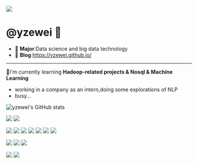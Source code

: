 
![](http://yzewei.cn:4000/get/@yzewei.readme)

<!-- - 👋 Hi, I’m @yzewei
这里目前存放一些代码托管，一些技术整理与学习笔记存档在我的博客
- 个人博客:https://yzewei.github.io/
- 开发者 -->

# @yzewei 👋
- 🏫 **Major**:Data science and big data technology
- 📜 **Blog**:https://yzewei.github.io/
---
🔬I'm currently learning **Hadoop-related projects & Nosql & Machine Learning**
- working in a company as an intern,doing some explorations of NLP
- busy...



![yzewei's GitHub stats](https://github-readme-stats.vercel.app/api?username=yzewei&theme=default&show_icons=true)


![](https://img.shields.io/badge/Java-blue?logo=java)
![](https://img.shields.io/badge/Python-orange?logo=python)

![](https://img.shields.io/badge/Hadoop-red)
![](https://img.shields.io/badge/Spark-red)
![](https://img.shields.io/badge/Zookeeper-red)
![](https://img.shields.io/badge/Kafka-red)
![](https://img.shields.io/badge/Flume-red)
![](https://img.shields.io/badge/Hive-red)
![](https://img.shields.io/badge/Hbase-red)



![](https://img.shields.io/badge/-HTML5-E34F26?&logo=html5&logoColor=white)
![](https://img.shields.io/badge/-CSS3-1572B6?&logo=css3)
![](https://img.shields.io/badge/-JavaScript-oringe?&logo=javascript)

<!-- ![](https://img.shields.io/badge/Steam-black?logo=steam)
![](https://img.shields.io/badge/NintendoSwitch-red?logo=) -->
![](https://img.shields.io/badge/Steam-171a21?logo=steam&logoColor=ffffff)
![](https://img.shields.io/badge/-Nintendo%20Switch-e60012?logo=nintendo%20switch&logoColor=ffffff)


<!---
yzewei/yzewei is a ✨ special ✨ repository because its `README.md` (this file) appears on your GitHub profile.
You can click the Preview link to take a look at your changes.
--->
